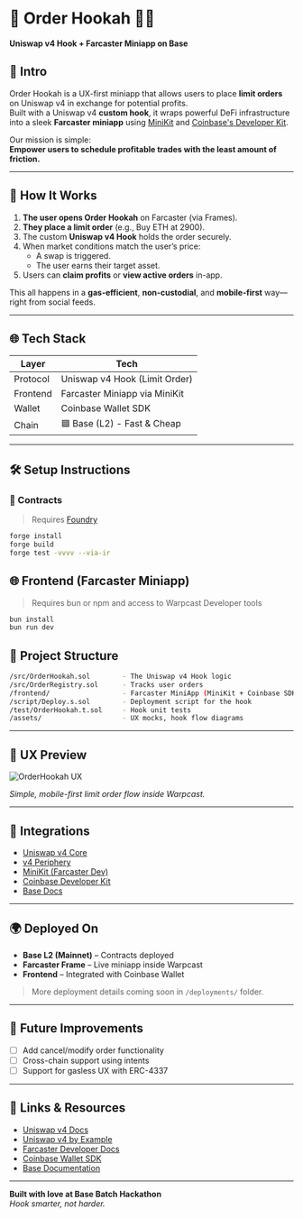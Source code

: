 # 💨 Order Hookah 🧞‍♂️  
**Uniswap v4 Hook + Farcaster Miniapp on Base**  

## 🧠 Intro  

Order Hookah is a UX-first miniapp that allows users to place **limit orders** on Uniswap v4 in exchange for potential profits.  
Built with a Uniswap v4 **custom hook**, it wraps powerful DeFi infrastructure into a sleek **Farcaster miniapp** using [MiniKit](https://docs.farcaster.xyz/developers/minikits/intro) and [Coinbase's Developer Kit](https://docs.wallet.coinbase.com/wallet-sdk/overview).

Our mission is simple:  
**Empower users to schedule profitable trades with the least amount of friction.**  

---

## 🚀 How It Works  

1. **The user opens Order Hookah** on Farcaster (via Frames).
2. **They place a limit order** (e.g., Buy ETH at 2900).
3. The custom **Uniswap v4 Hook** holds the order securely.
4. When market conditions match the user’s price:
   - A swap is triggered.
   - The user earns their target asset.
5. Users can **claim profits** or **view active orders** in-app.

This all happens in a **gas-efficient**, **non-custodial**, and **mobile-first** way—right from social feeds.

---

## 🌐 Tech Stack

| Layer         | Tech                              |
|---------------|-----------------------------------|
| Protocol      | Uniswap v4 Hook (Limit Order)     |
| Frontend      | Farcaster Miniapp via MiniKit     |
| Wallet        | Coinbase Wallet SDK               |
| Chain         | 🟦 Base (L2) - Fast & Cheap        |

---

## 🛠 Setup Instructions

### 🔧 Contracts

> Requires [Foundry](https://book.getfoundry.sh/)

```bash
forge install
forge build
forge test -vvvv --via-ir
```

## 🌐 Frontend (Farcaster Miniapp)

> Requires bun or npm and access to Warpcast Developer tools

```bash
bun install
bun run dev
```

## 📁 Project Structure

```bash
/src/OrderHookah.sol        - The Uniswap v4 Hook logic
/src/OrderRegistry.sol      - Tracks user orders
/frontend/                  - Farcaster MiniApp (MiniKit + Coinbase SDK)
/script/Deploy.s.sol        - Deployment script for the hook
/test/OrderHookah.t.sol     - Hook unit tests
/assets/                    - UX mocks, hook flow diagrams
```


---

## 📸 UX Preview  

![OrderHookah UX](./assets/OrderHookahUX.png)

*Simple, mobile-first limit order flow inside Warpcast.*

---

## 🤝 Integrations

- [Uniswap v4 Core](https://github.com/uniswap/v4-core)
- [v4 Periphery](https://github.com/uniswap/v4-periphery)
- [MiniKit (Farcaster Dev)](https://docs.farcaster.xyz/developers/minikits/intro)
- [Coinbase Developer Kit](https://docs.wallet.coinbase.com/wallet-sdk/overview)
- [Base Docs](https://docs.base.org/)

---

## 🌍 Deployed On

- **Base L2 (Mainnet)** – Contracts deployed  
- **Farcaster Frame** – Live miniapp inside Warpcast  
- **Frontend** – Integrated with Coinbase Wallet  

> More deployment details coming soon in `/deployments/` folder.

---

## 🧩 Future Improvements

- [ ] Add cancel/modify order functionality  
- [ ] Cross-chain support using intents  
- [ ] Support for gasless UX with ERC-4337  

---

## 🔗 Links & Resources

- [Uniswap v4 Docs](https://docs.uniswap.org/contracts/v4/overview)
- [Uniswap v4 by Example](https://v4-by-example.org/)
- [Farcaster Developer Docs](https://docs.farcaster.xyz/)
- [Coinbase Wallet SDK](https://docs.wallet.coinbase.com/wallet-sdk/overview)
- [Base Documentation](https://docs.base.org/)

---

**Built with love at Base Batch Hackathon**  
*Hook smarter, not harder.*
